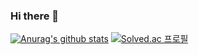 ### Hi there 👋

  
[![Anurag's github stats](https://github-readme-stats.vercel.app/api?username=scalefreeus&theme=onedark)](https://github.com/scalefreeus/github-readme-stats)
[![Solved.ac 프로필](http://mazassumnida.wtf/api/v2/generate_badge?boj=scalefreeus)](https://solved.ac/scalefreeus)

<!--
**scalefreeus/scalefreeus** is a ✨ _special_ ✨ repository because its `README.md` (this file) appears on your GitHub profile.

Here are some ideas to get you started:

- 🔭 I’m currently working on ...
- 🌱 I’m currently learning ...
- 👯 I’m looking to collaborate on ...
- 🤔 I’m looking for help with ...
- 💬 Ask me about ...
- 📫 How to reach me: ...
- 😄 Pronouns: ...
- ⚡ Fun fact: ...
-->
